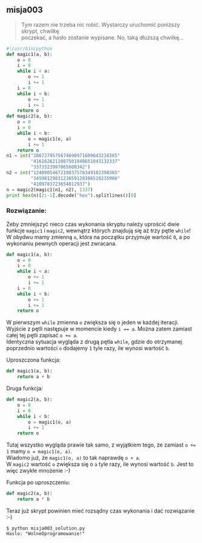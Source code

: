 ## misja003

>Tym razem nie trzeba nic robić. Wystarczy uruchomić poniższy skrypt, chwilkę<br>
>poczekać, a hasło zostanie wypisane. No, taką dłuższą chwilkę...

```python
#!/usr/bin/python
def magic1(a, b):
    o = 0
    i = 0
    while i < a:
        o += 1
        i += 1
    i = 0
    while i < b:
        o += 1
        i += 1
    return o
def magic2(a, b):
    o = 0
    i = 0
    while i < b:
        o = magic1(o, a)
        i += 1
    return o
n1 = int("2867279575674690971609643216365"
         "4161626212087501848651843132337"
         "3373323997065608342")
n2 = int("1240905467219837578349182398365"
         "3459812983123659128386518235966"
         "4109783723654812937")
n = magic2(magic1(n1, n2), 1337)
print hex(n)[2:-1].decode("hex").splitlines()[0]
```

### Rozwiązanie:

Żeby zmniejszyć nieco czas wykonania skryptu należy uprościć dwie funkcje `magic1` i `magic2`, wewnątrz których znajdują się aż trzy pętle 
`while`!<br>
W obydwu mamy zmienną `o`, która na początku przyjmuje wartość `0`, a po wykonaniu pewnych operacji jest zwracana.

```python
def magic1(a, b):
    o = 0
    i = 0
    while i < a:
        o += 1
        i += 1
    i = 0
    while i < b:
        o += 1
        i += 1
    return o
```

W pierwszym `while` zmienna `o` zwiększa się o jeden w każdej iteracji. Wyjście z pętli następuje w momencie kiedy `i == a`. Można zatem zamiast całej tej 
pętli zapisać `o += a`.<br>
Identyczna sytuacja wygląda z drugą pętla `while`, gdzie do otrzymanej poprzednio wartości `o` dodajemy `1` tyle razy, ile wynosi wartość `b`.

Uproszczona funkcja:

```python
def magic1(a, b):
    return a + b
```

Druga funkcja:

```python
def magic2(a, b):
    o = 0
    i = 0
    while i < b:
        o = magic1(o, a)
        i += 1
    return o
```

Tutaj wszystko wygląda prawie tak samo, z wyjątkiem tego, że zamiast `o += 1` mamy `o = magic1(o, a)`.<br>
Wiadomo już, że `magic1(o, a)` to tak naprawdę `o + a`.<br>
W `magic2` wartość `o` zwiększa się o `a` tyle razy, ile wynosi wartość `b`. Jest to więc zwykłe mnożenie :-)

Funkcja po uproszczeniu:

```python
def magic2(a, b):
    return a * b
```

Teraz już skrypt powinien mieć rozsądny czas wykonania i dać rozwiązanie :-)

```
$ python misja003_solution.py 
Haslo: "WolneOprogramowanie!"
```
